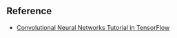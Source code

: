 ## Reference
+ [Convolutional Neural Networks Tutorial in TensorFlow](http://adventuresinmachinelearning.com/convolutional-neural-networks-tutorial-tensorflow/)